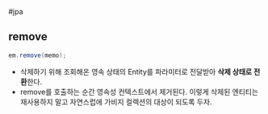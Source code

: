 #jpa 

## remove
```java
em.remove(memo);
```

+ 삭제하기 위해 조회해온 영속 상태의 Entity를 파라미터로 전달받아 **삭제 상태로 전환**한다.
+ remove를 호출하는 순간 영속성 컨텍스트에서 제거된다. 이렇게 삭제된 엔티티는 재사용하지 말고 자연스럽에 가비지 컬렉션의 대상이 되도록 두자.